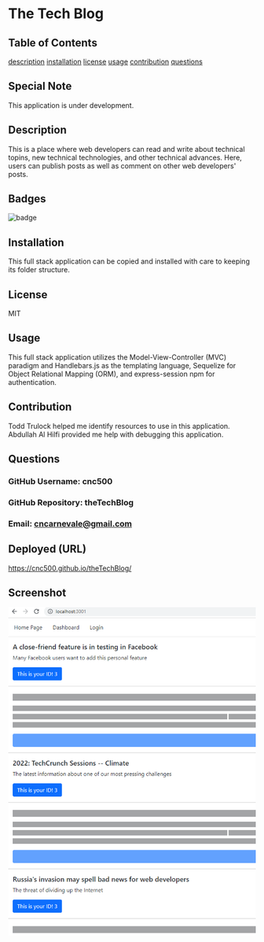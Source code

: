 # The Tech Blog
## Table of Contents
[description](#description)
[installation](#installation)
[license](#license)
[usage](#usage)
[contribution](#contribution)
[questions](#questions) 

## Special Note
This application is under development.
## Description 
This is a place where web developers can read and write about technical topins, new technical technologies, and other technical advances.  Here, users can publish posts as well as comment on other web developers' posts. 
## Badges
![badge](https://img.shields.io/badge/license-MIT-green)
## Installation
This full stack application can be copied and installed with care to keeping its folder structure.  
## License
MIT
## Usage
This full stack application utilizes the Model-View-Controller (MVC) paradigm and Handlebars.js as the templating language, Sequelize for Object Relational Mapping (ORM), and express-session npm for authentication.
## Contribution
Todd Trulock helped me identify resources to use in this application.  Abdullah Al Hilfi provided me help with debugging this application.
## Questions 
###   GitHub Username:  cnc500
###   GitHub Repository:  theTechBlog
###   Email:  cncarnevale@gmail.com
## Deployed (URL)
https://cnc500.github.io/theTechBlog/
## Screenshot
![screenshot](screenshot14.png)